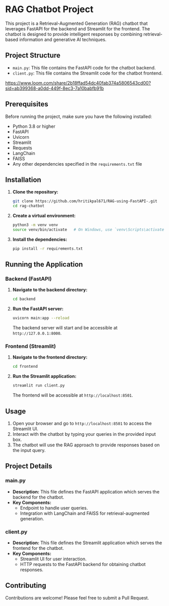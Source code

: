 # RAG Chatbot Project

This project is a Retrieval-Augmented Generation (RAG) chatbot that leverages FastAPI for the backend and Streamlit for the frontend. The chatbot is designed to provide intelligent responses by combining retrieval-based information and generative AI techniques.

## Project Structure

- `main.py`: This file contains the FastAPI code for the chatbot backend.
- `client.py`: This file contains the Streamlit code for the chatbot frontend.

https://www.loom.com/share/2b18ffad54dc40fab374a5806543cd00?sid=ab399368-a0dd-449f-8ec3-7a10babfb91b

## Prerequisites

Before running the project, make sure you have the following installed:

- Python 3.8 or higher
- FastAPI
- Uvicorn
- Streamlit
- Requests
- LangChain
- FAISS
- Any other dependencies specified in the `requirements.txt` file

## Installation

1. **Clone the repository:**
   ```bash
   git clone https://github.com/hritikpal671/RAG-using-FastAPI-.git
   cd rag-chatbot
   ```

2. **Create a virtual environment:**
   ```bash
   python3 -m venv venv
   source venv/bin/activate   # On Windows, use `venv\Scripts\activate`
   ```

3. **Install the dependencies:**
   ```bash
   pip install -r requirements.txt
   ```

## Running the Application

### Backend (FastAPI)

1. **Navigate to the backend directory:**
   ```bash
   cd backend
   ```

2. **Run the FastAPI server:**
   ```bash
   uvicorn main:app --reload
   ```

   The backend server will start and be accessible at `http://127.0.0.1:8000`.

### Frontend (Streamlit)

1. **Navigate to the frontend directory:**
   ```bash
   cd frontend
   ```

2. **Run the Streamlit application:**
   ```bash
   streamlit run client.py
   ```

   The frontend will be accessible at `http://localhost:8501`.

## Usage

1. Open your browser and go to `http://localhost:8501` to access the Streamlit UI.
2. Interact with the chatbot by typing your queries in the provided input box.
3. The chatbot will use the RAG approach to provide responses based on the input query.

## Project Details

### main.py

- **Description:** This file defines the FastAPI application which serves the backend for the chatbot.
- **Key Components:**
  - Endpoint to handle user queries.
  - Integration with LangChain and FAISS for retrieval-augmented generation.

### client.py

- **Description:** This file defines the Streamlit application which serves the frontend for the chatbot.
- **Key Components:**
  - Streamlit UI for user interaction.
  - HTTP requests to the FastAPI backend for obtaining chatbot responses.

## Contributing

Contributions are welcome! Please feel free to submit a Pull Request.
